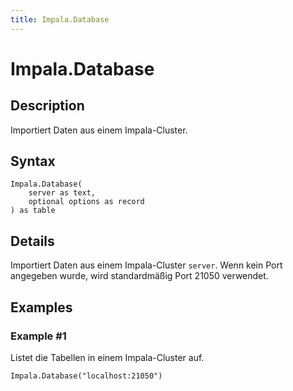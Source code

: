 ```yaml
---
title: Impala.Database
---
```


# Impala.Database


## Description

Importiert Daten aus einem Impala-Cluster.


## Syntax

```powerquery
Impala.Database(
    server as text,
    optional options as record
) as table
```


## Details

Importiert Daten aus einem Impala-Cluster <code>server</code>. Wenn kein Port angegeben wurde, wird standardmäßig Port 21050 verwendet.


## Examples

### Example #1 
Listet die Tabellen in einem Impala-Cluster auf.
```powerquery
Impala.Database("localhost:21050")
```



